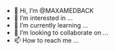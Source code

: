 - 👋 Hi, I’m @MAXAMEDBACK
- 👀 I’m interested in ...
- 🌱 I’m currently learning ...
- 💞️ I’m looking to collaborate on ...
- 📫 How to reach me ...

<!---
MAXAMEDBACK/MAXAMEDBACK is a ✨ special ✨ repository because its `README.md` (this file) appears on your GitHub profile.
You can click the Preview link to take a look at your changes.
--->
